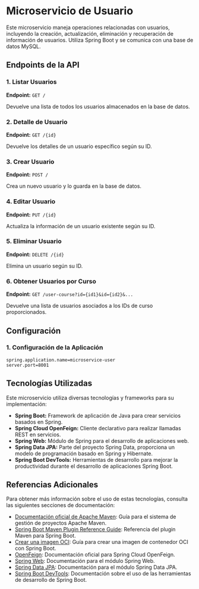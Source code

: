 # Microservicio de Usuario

Este microservicio maneja operaciones relacionadas con usuarios, incluyendo la creación, actualización, eliminación y recuperación de información de usuarios. Utiliza Spring Boot y se comunica con una base de datos MySQL.

## Endpoints de la API

### 1. Listar Usuarios

**Endpoint:** `GET /`

Devuelve una lista de todos los usuarios almacenados en la base de datos.

### 2. Detalle de Usuario

**Endpoint:** `GET /{id}`

Devuelve los detalles de un usuario específico según su ID.

### 3. Crear Usuario

**Endpoint:** `POST /`

Crea un nuevo usuario y lo guarda en la base de datos.

### 4. Editar Usuario

**Endpoint:** `PUT /{id}`

Actualiza la información de un usuario existente según su ID.

### 5. Eliminar Usuario

**Endpoint:** `DELETE /{id}`

Elimina un usuario según su ID.

### 6. Obtener Usuarios por Curso

**Endpoint:** `GET /user-course?id={id1}&id={id2}&...`

Devuelve una lista de usuarios asociados a los IDs de curso proporcionados.

## Configuración

### 1. Configuración de la Aplicación

```properties
spring.application.name=microservice-user
server.port=8001
```

## Tecnologías Utilizadas

Este microservicio utiliza diversas tecnologías y frameworks para su implementación:

- **Spring Boot:** Framework de aplicación de Java para crear servicios basados en Spring.
- **Spring Cloud OpenFeign:** Cliente declarativo para realizar llamadas REST en servicios.
- **Spring Web:** Módulo de Spring para el desarrollo de aplicaciones web.
- **Spring Data JPA:** Parte del proyecto Spring Data, proporciona un modelo de programación basado en Spring y Hibernate.
- **Spring Boot DevTools:** Herramientas de desarrollo para mejorar la productividad durante el desarrollo de aplicaciones Spring Boot.

## Referencias Adicionales

Para obtener más información sobre el uso de estas tecnologías, consulta las siguientes secciones de documentación:

- [Documentación oficial de Apache Maven](https://maven.apache.org/guides/index.html): Guía para el sistema de gestión de proyectos Apache Maven.
- [Spring Boot Maven Plugin Reference Guide](https://docs.spring.io/spring-boot/docs/current/maven-plugin/reference/html/): Referencia del plugin Maven para Spring Boot.
- [Crear una imagen OCI](https://docs.spring.io/spring-boot/docs/current/reference/htmlsingle/#build-image): Guía para crear una imagen de contenedor OCI con Spring Boot.
- [OpenFeign](https://spring.io/projects/spring-cloud-openfeign): Documentación oficial para Spring Cloud OpenFeign.
- [Spring Web](https://docs.spring.io/spring-framework/docs/current/reference/html/web.html): Documentación para el módulo Spring Web.
- [Spring Data JPA](https://docs.spring.io/spring-data/jpa/docs/current/reference/html/#reference): Documentación para el módulo Spring Data JPA.
- [Spring Boot DevTools](https://docs.spring.io/spring-boot/docs/current/reference/html/using.html#using.development-tools): Documentación sobre el uso de las herramientas de desarrollo de Spring Boot.
